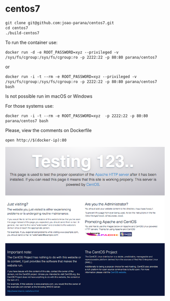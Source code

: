 # centos7

```
git clone git@github.com:joao-parana/centos7.git
cd centos7
./build-centos7
```

To run the container use:

```
docker run -d -e ROOT_PASSWORD=xyz --privileged -v /sys/fs/cgroup:/sys/fs/cgroup:ro -p 2222:22 -p 80:80 parana/centos7 
```

or

```
docker run -i -t --rm -e ROOT_PASSWORD=xyz --privileged -v /sys/fs/cgroup:/sys/fs/cgroup:ro -p 2222:22 -p 80:80 parana/centos7 bash
```

Is not possible run im macOS or Windows 

For those systems use:

```
docker run -i -t --rm -e ROOT_PASSWORD=xyz  -p 2222:22 -p 80:80 parana/centos7 bash
```

Please, view the comments on Dockerfile

```
open http://$(docker-ip):80
```

![Default CentOS 7 Apache page](https://raw.githubusercontent.com/joao-parana/centos7/master/docs/images/centos7-apache.png)
